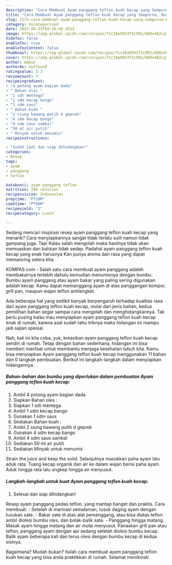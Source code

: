```yaml
---
description: "Cara Membuat Ayam panggang teflon kuah kecap yang Sempurna, Buat Buka Puasa Enak"
title: "Cara Membuat Ayam panggang teflon kuah kecap yang Sempurna, Buat Buka Puasa Enak"
slug: 2175-cara-membuat-ayam-panggang-teflon-kuah-kecap-yang-sempurna-buat-buka-puasa-enak
category: Uncategorized
date: 2022-04-23T09:16:40.451Z
image: https://img-global.cpcdn.com/recipes/7cc18a993375c901/680x482cq70/ayam-panggang-teflon-kuah-kecap-foto-resep-utama.jpg
hideToc: false
enableToc: true
enableTocContent: false
thumbnail: https://img-global.cpcdn.com/recipes/7cc18a993375c901/680x482cq70/ayam-panggang-teflon-kuah-kecap-foto-resep-utama.jpg
cover: https://img-global.cpcdn.com/recipes/7cc18a993375c901/680x482cq70/ayam-panggang-teflon-kuah-kecap-foto-resep-utama.jpg
author: Admin
authorAv: notfound
ratingvalue: 3.3
reviewcount: 7
recipeingredient:
- "4 potong ayam bagian dada"
- " Bahan oles "
- "1 sdt mentega"
- "1 sdm kecap bango"
- "1 sdm saus"
- " Bahan kuah "
- "2 siung bawang putih d geprek"
- "4 sdm kecap bango"
- "4 sdm saus sambal"
- "50 ml air putih"
- " Minyak untuk menumis"
recipeinstructions:

- "Sudah jadi dan siap dihidangkan!"
categories:
- Resep
tags:
- ayam
- panggang
- teflon

katakunci: ayam panggang teflon 
nutrition: 296 calories
recipecuisine: Indonesian
preptime: "PT20M"
cooktime: "PT46M"
recipeyield: "3"
recipecategory: Lunch

---
```



Sedang mencari inspirasi resep ayam panggang teflon kuah kecap yang menarik? Cara menyiapkannya sangat tidak terlalu sulit namun tidak gampang juga. Tapi Kalau salah mengolah maka hasilnya tidak akan memuaskan dan bahkan tidak sedap. Padahal ayam panggang teflon kuah kecap yang enak harusnya Kan punya aroma dan rasa yang dapat memancing selera kita.


KOMPAS.com - Salah satu cara membuat ayam panggang adalah membakarnya terlebih dahulu kemudian menumisnya dengan bumbu. Bumbu ayam panggang atau ayam bakar yang paling sering digunakan adalah kecap. Kamu dapat memanggang ayam di atas panggangan kompor, grill pan, maupun wajan teflon antilengket.

Ada beberapa hal yang sedikit banyak berpengaruh terhadap kualitas rasa dari ayam panggang teflon kuah kecap, mulai dari jenis bahan, kedua pemilihan bahan segar sampai cara mengolah dan menghidangkannya. Tak perlu pusing kalau mau menyiapkan ayam panggang teflon kuah kecap enak di rumah, karena asal sudah tahu triknya maka hidangan ini mampu jadi sajian spesial.


Nah, kali ini kita coba, yuk, kreasikan ayam panggang teflon kuah kecap sendiri di rumah. Tetap dengan bahan sederhana, hidangan ini bisa memberi manfaat untuk membantu menjaga kesehatan tubuh kita. Kamu bisa menyiapkan Ayam panggang teflon kuah kecap menggunakan 11 bahan dan 0 langkah pembuatan. Berikut ini langkah-langkah dalam menyiapkan hidangannya.

<!--inarticleads1-->

##### Bahan-bahan dan bumbu yang diperlukan dalam pembuatan Ayam panggang teflon kuah kecap:

1. Ambil 4 potong ayam bagian dada
1. Siapkan  Bahan oles :
1. Siapkan 1 sdt mentega
1. Ambil 1 sdm kecap bango
1. Gunakan 1 sdm saus
1. Sediakan  Bahan kuah :
1. Ambil 2 siung bawang putih d geprek
1. Gunakan 4 sdm kecap bango
1. Ambil 4 sdm saus sambal
1. Sediakan 50 ml air putih
1. Sediakan  Minyak untuk menumis


Strain the juice and keep the solid. Selanjutnya masukkan paha ayam lalu aduk rata. Tuang kecap organik dan air ke dalam wajan berisi paha ayam. Aduk hingga rata lalu ungkep hingga air menyusut. 

<!--inarticleads2-->

##### Langkah-langkah untuk buat Ayam panggang teflon kuah kecap:


1. Selesai dan siap dihidangkan!

Resep ayam panggang pedas teflon, yang mantap banget dan praktis. Cara membuat: - Setelah di marinasi semalaman, tusuk daging ayam dengan tusukan sate. - Bakar sate di atas alat pemanggang, atau bisa diatas teflon ambil diolesi bumbu oles, dan bolak-balik sate. - Panggang hingga matang. Masak ayam hingga matang dan air mulai menyusut. Panaskan grill pan atau teflon, panggang ayam dengan api sedang setelah diolesi bumbu kecap. Balik ayam beberapa kali dan terus olesi dengan bumbu kecap di kedua sisinya. 

Bagaimana? Mudah bukan? Itulah cara membuat ayam panggang teflon kuah kecap yang bisa anda praktikkan di rumah. Selamat menikmati
